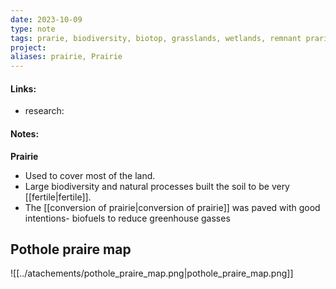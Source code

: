 ```yaml
---
date: 2023-10-09
type: note
tags: prarie, biodiversity, biotop, grasslands, wetlands, remnant prarie
project: 
aliases: prairie, Prairie
---
```


#### Links:
-  research:

#### Notes: 
**Prairie**

- Used to cover most of the land.
- Large biodiversity and natural processes built the soil to be very [[fertile|fertile]].
- The [[conversion of prairie|conversion of prairie]] was paved with good intentions- biofuels to reduce greenhouse gasses

## Pothole praire map
![[../atachements/pothole_praire_map.png|pothole_praire_map.png]]